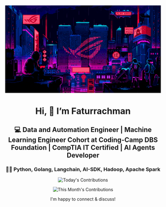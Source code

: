 <div align="center">
  
  ![Banner GIF](images/desktop-neon-gaming.gif)

  # Hi, 👋 I’m Faturrachman

  ## 💻 Data and Automation Engineer | Machine Learning Engineer Cohort at Coding-Camp DBS Foundation | CompTIA IT Certified | AI Agents Developer

  ### 👩‍💻 Python, Golang, Langchain, AI-SDK, Hadoop, Apache Spark

  <!-- TODAY_CONTRIBUTIONS: 1 -->
  ![Today's Contributions](https://img.shields.io/badge/Today's%20Contributions-1-purple)

  <!-- MONTH_CONTRIBUTIONS: 76 2025-05 -->
  ![This Month's Contributions](https://img.shields.io/badge/This%20Month's%20Contributions-76-orange)
  
  I'm happy to connect & discuss!
  
</div>
